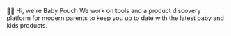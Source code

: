 👋👶 Hi, we're Baby Pouch
We work on tools and a product discovery platform for modern parents to keep you up to date with the latest baby and kids products.
